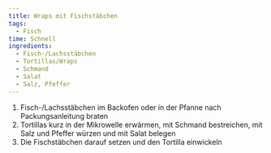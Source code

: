 ```yaml
---
title: Wraps mit Fischstäbchen
tags:
  - Fisch
time: Schnell
ingredients:
  - Fisch-/Lachsstäbchen
  - Tortillas/Wraps
  - Schmand
  - Salat
  - Salz, Pfeffer
---
```

1. Fisch-/Lachsstäbchen im Backofen oder in der Pfanne nach Packungsanleitung
   braten
2. Tortillas kurz in der Mikrowelle erwärmen, mit Schmand bestreichen, mit Salz
   und Pfeffer würzen und mit Salat belegen
3. Die Fischstäbchen darauf setzen und den Tortilla einwickeln
